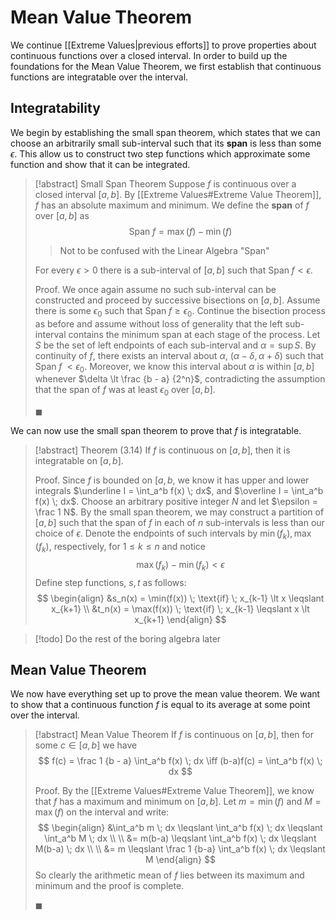 # Mean Value Theorem

We continue [[Extreme Values|previous efforts]] to prove properties about continuous functions over a closed interval. In order to build up the foundations for the Mean Value Theorem, we first establish that continuous functions are integratable over the interval.

## Integratability

We begin by establishing the small span theorem, which states that we can choose an arbitrarily small sub-interval such that its **span** is less than some $\epsilon$. This allow us to construct two step functions which approximate some function and show that it can be integrated.

> [!abstract] Small Span Theorem
> Suppose $f$ is continuous over a closed interval $[a, b]$. By [[Extreme Values#Extreme Value Theorem]], $f$ has an absolute maximum and minimum. We define the **span** of $f$ over $[a, b]$ as
> $$
> \text{Span} \; f = \max(f) - \min(f)
> $$
>> Not to be confused with the Linear Algebra "Span"
>
> For every $\epsilon \gt 0$ there is a sub-interval of $[a, b]$ such that $\text{Span} \; f \lt \epsilon$.
>
> Proof.
> We once again assume no such sub-interval can be constructed and proceed by successive bisections on $[a, b]$. Assume there is some $\epsilon_0$ such that $\text{Span} \; f \geqslant \epsilon_0$. Continue the bisection process as before and assume without loss of generality that the left sub-interval contains the minimum span at each stage of the process. Let $S$ be the set of left endpoints of each sub-interval and $\alpha = \sup S$. By continuity of $f$, there exists an interval about $\alpha$, $(\alpha - \delta, \alpha + \delta)$ such that $\text{Span} \; f \; \lt \epsilon_0$. Moreover, we know this interval about $\alpha$ is within $[a, b]$ whenever $\delta \lt \frac {b - a} {2^n}$, contradicting the assumption that the span of $f$ was at least $\epsilon_0$ over $[a, b]$.
>
> $\blacksquare$

We can now use the small span theorem to prove that $f$ is integratable.

> [!abstract] Theorem (3.14)
> If $f$ is continuous on $[a, b]$, then it is integratable on $[a, b]$.
>
> Proof.
> Since $f$ is bounded on $[a, b$, we know it has upper and lower integrals $\underline I = \int_a^b f(x) \; dx$, and $\overline I = \int_a^b f(x) \; dx$. Choose an arbitrary positive integer $N$ and let $\epsilon = \frac 1 N$. By the small span theorem, we may construct a partition of $[a, b]$ such that the span of $f$ in each of $n$ sub-intervals is less than our choice of $\epsilon$. Denote the endpoints of such intervals by $\min(f_k), \max(f_k)$, respectively, for $1 \leqslant k \leqslant n$ and notice
> $$
> \max(f_k) - \min(f_k) \lt \epsilon
> $$
> Define step functions, $s, t$ as follows:
> $$
> \begin{align}
> &s_n(x) = \min(f(x)) \; \text{if} \; x_{k-1} \lt x \leqslant x_{k+1} \\
> &t_n(x) = \max(f(x)) \; \text{if} \; x_{k-1} \leqslant x \lt x_{k+1}
> \end{align}
> $$

> [!todo]
> Do the rest of the boring algebra later

## Mean Value Theorem

We now have everything set up to prove the mean value theorem. We want to show that a continuous function $f$ is equal to its average at some point over the interval.

> [!abstract] Mean Value Theorem
> If $f$ is continuous on $[a, b]$, then for some $c \in [a, b]$ we have
> $$
> f(c) = \frac 1 {b - a} \int_a^b f(x) \; dx \iff (b-a)f(c) = \int_a^b f(x) \; dx
> $$
>
> Proof.
> By the [[Extreme Values#Extreme Value Theorem]], we know that $f$ has a maximum and minimum on $[a, b]$. Let $m = \min(f)$ and $M = \max(f)$ on the interval and write:
> $$
> \begin{align}
> &\int_a^b m \; dx \leqslant \int_a^b f(x) \; dx \leqslant \int_a^b M \; dx \\ \\
> &= m(b-a) \leqslant \int_a^b f(x) \; dx \leqslant M(b-a) \; dx \\ \\
> &= m \leqslant \frac 1 {b-a} \int_a^b f(x) \; dx \leqslant M
> \end{align}
> $$
> So clearly the arithmetic mean of $f$ lies between its maximum and minimum and the proof is complete.
>
> $\blacksquare$